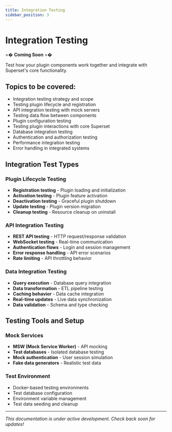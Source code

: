 ```yaml
---
title: Integration Testing
sidebar_position: 3
---
```


<!--
Licensed to the Apache Software Foundation (ASF) under one
or more contributor license agreements.  See the NOTICE file
distributed with this work for additional information
regarding copyright ownership.  The ASF licenses this file
to you under the Apache License, Version 2.0 (the
"License"); you may not use this file except in compliance
with the License.  You may obtain a copy of the License at

  http://www.apache.org/licenses/LICENSE-2.0

Unless required by applicable law or agreed to in writing,
software distributed under the License is distributed on an
"AS IS" BASIS, WITHOUT WARRANTIES OR CONDITIONS OF ANY
KIND, either express or implied.  See the License for the
specific language governing permissions and limitations
under the License.
-->

# Integration Testing

=� **Coming Soon** =�

Test how your plugin components work together and integrate with Superset's core functionality.

## Topics to be covered:

- Integration testing strategy and scope
- Testing plugin lifecycle and registration
- API integration testing with mock servers
- Testing data flow between components
- Plugin configuration testing
- Testing plugin interactions with core Superset
- Database integration testing
- Authentication and authorization testing
- Performance integration testing
- Error handling in integrated systems

## Integration Test Types

### Plugin Lifecycle Testing
- **Registration testing** - Plugin loading and initialization
- **Activation testing** - Plugin feature activation
- **Deactivation testing** - Graceful plugin shutdown
- **Update testing** - Plugin version migration
- **Cleanup testing** - Resource cleanup on uninstall

### API Integration Testing
- **REST API testing** - HTTP request/response validation
- **WebSocket testing** - Real-time communication
- **Authentication flows** - Login and session management
- **Error response handling** - API error scenarios
- **Rate limiting** - API throttling behavior

### Data Integration Testing
- **Query execution** - Database query integration
- **Data transformation** - ETL pipeline testing
- **Caching behavior** - Data cache integration
- **Real-time updates** - Live data synchronization
- **Data validation** - Schema and type checking

## Testing Tools and Setup

### Mock Services
- **MSW (Mock Service Worker)** - API mocking
- **Test databases** - Isolated database testing
- **Mock authentication** - User session simulation
- **Fake data generators** - Realistic test data

### Test Environment
- Docker-based testing environments
- Test database configuration
- Environment variable management
- Test data seeding and cleanup

---

*This documentation is under active development. Check back soon for updates!*
